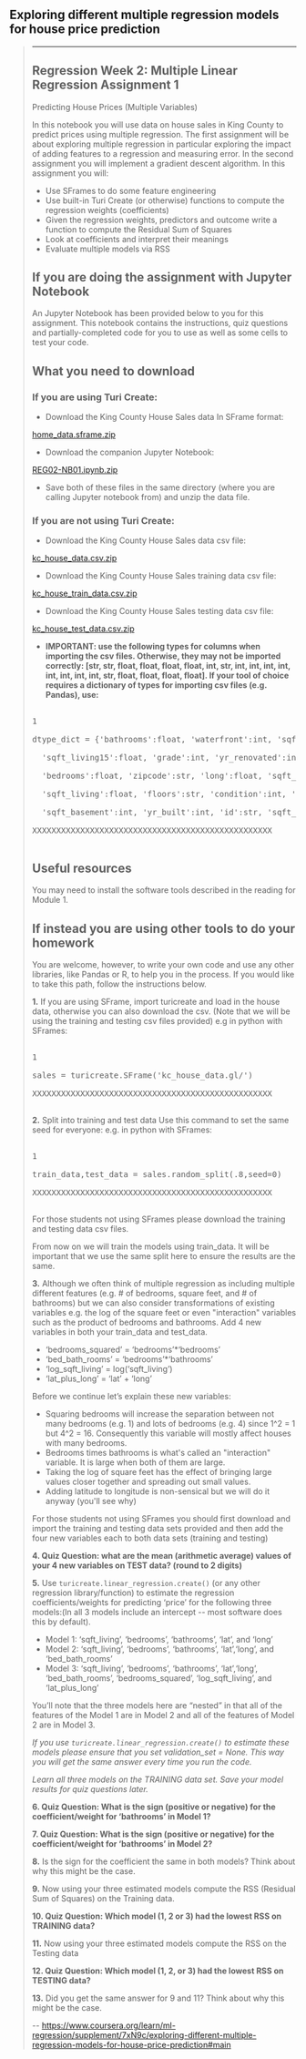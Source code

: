 ## Exploring different multiple regression models for house price prediction
> 
> * * *
> 
> ## Regression Week 2: Multiple Linear Regression Assignment 1
> 
> Predicting House Prices (Multiple Variables)
> 
> In this notebook you will use data on house sales in King County to predict prices using multiple regression. The first assignment will be about exploring multiple regression in particular exploring the impact of adding features to a regression and measuring error. In the second assignment you will implement a gradient descent algorithm. In this assignment you will:
> 
> *   Use SFrames to do some feature engineering
> *   Use built-in Turi Create (or otherwise) functions to compute the regression weights (coefficients)
> *   Given the regression weights, predictors and outcome write a function to compute the Residual Sum of Squares
> *   Look at coefficients and interpret their meanings
> *   Evaluate multiple models via RSS
> 
> ## If you are doing the assignment with Jupyter Notebook
> 
> An Jupyter Notebook has been provided below to you for this assignment. This notebook contains the instructions, quiz questions and partially-completed code for you to use as well as some cells to test your code.
> 
> ## What you need to download
> 
> ### If you are using Turi Create:
> 
> *   Download the King County House Sales data In SFrame format:
> 
> [home_data.sframe.zip](https://d3c33hcgiwev3.cloudfront.net/00FsKOIoEemELQpo9cj5Ig_579152614f2b4a399ac90a939360749e_home_data.sframe.zip?Expires=1600560000&Signature=YCtUXbI0gjV8wfPP8J3TS7jOF~1~w46kULdZppatY8CSLQmVChyEkYhT~8VP3Lkc5bYvJCBIUezgGwOWVji3TTKIpHO3xCtU-b0tZtREzYq6fscwcLjw73E1nNnBwKli7o-98KUVqwNYbfSz465YOIEY950meaFk3q3l~FEojAM_&Key-Pair-Id=APKAJLTNE6QMUY6HBC5A)
> 
> *   Download the companion Jupyter Notebook:
> 
> [REG02-NB01.ipynb.zip](https://d3c33hcgiwev3.cloudfront.net/qzJWO-IpEemx8A5HK6Ls8g_e3ace897972f4d0e870c765241ca0804_REG02-NB01.ipynb.zip?Expires=1600560000&Signature=TTALNNCcyL7snMZdnGFB~rKSQyh-Yc~EXqUM9TJG7WNDuQlAQ0tp1eNBinpBCfPVoBscRb6p18LSQt3aX9etl2-SF5XDLtvDtpfXxE9~8dyTRQysyKUZh7A7eV-sC~Vz42KNPlW0web45R5gmZqpNHgLTO80ynftpgLzWkeCQtk_&Key-Pair-Id=APKAJLTNE6QMUY6HBC5A)
> 
> *   Save both of these files in the same directory (where you are calling Jupyter notebook from) and unzip the data file.
> 
> ### If you are not using Turi Create:
> 
> *   Download the King County House Sales data csv file:
> 
> [kc_house_data.csv.zip](https://d3c33hcgiwev3.cloudfront.net/_46994807796a1213d2699c6d9a09667c_kc_house_data.csv.zip?Expires=1600560000&Signature=J7goqwM6YWLj-mMsQ-agrGHPFbfwvWY8vlYq5LOKF7CSPFs6iwZ5loZDdIoxGhRhZTgy-lwlYUeRqmosHGFyQKTXp8nWAZvU40gPQrRSA0f4uA804pPBzHg2IVWevKlfpUspqtY735ScsjJS-Z55j5rOz66nuKFWsl1iopJfv40_&Key-Pair-Id=APKAJLTNE6QMUY6HBC5A)
> 
> *   Download the King County House Sales training data csv file:
> 
> [kc_house_train_data.csv.zip](https://d3c33hcgiwev3.cloudfront.net/_46994807796a1213d2699c6d9a09667c_kc_house_train_data.csv.zip?Expires=1600560000&Signature=LR9~NkG6PTKZASV~2Q913IgnFmy7Zwn~w47Fqpb-wX4f5c~4hYw7PB0qIEafBTtkwbMljGbTAtPsu537r~klA1ko2-P6S5UUfIUvzuDQNuDNTxmIAZEcOKhGXC4Wqaft4CEhodblHRE0EWQ8fnjlnS3Tn8Tr3QSxzxeSoo8hdqo_&Key-Pair-Id=APKAJLTNE6QMUY6HBC5A)
> 
> *   Download the King County House Sales testing data csv file:
> 
> [kc_house_test_data.csv.zip](https://d3c33hcgiwev3.cloudfront.net/_46994807796a1213d2699c6d9a09667c_kc_house_test_data.csv.zip?Expires=1600560000&Signature=dSKb4~d6DkbXAFBzCZ3xc3t8eLHR3uCWxGYqX~9GyYIJ7K9t6oYUfWxj9i1E9MBO6D6HmspkU5KRZmbJlk2i2MDmbuN1eqbjCf9rvGWRMcB6m9gV74evg-PbuvrZK-qbfWyGmi69m5MDITcT1-T8758-N6c-Xmp6MKZesWL1TqE_&Key-Pair-Id=APKAJLTNE6QMUY6HBC5A)
> 
> *   **IMPORTANT: use the following types for columns when importing the csv files. Otherwise, they may not be imported correctly: [str, str, float, float, float, float, int, str, int, int, int, int, int, int, int, int, str, float, float, float, float]. If your tool of choice requires a dictionary of types for importing csv files (e.g. Pandas), use:**
> 
> <pre contenteditable="false" data-language="python" style="opacity: 1;" tabindex="0">
> 
> 1
> 
> dtype_dict = {'bathrooms':float, 'waterfront':int, 'sqft_above':int, 
> 
>   'sqft_living15':float, 'grade':int, 'yr_renovated':int, 'price':float, 
> 
>   'bedrooms':float, 'zipcode':str, 'long':float, 'sqft_lot15':float, 
> 
>   'sqft_living':float, 'floors':str, 'condition':int, 'lat':float, 'date':str, 
> 
>   'sqft_basement':int, 'yr_built':int, 'id':str, 'sqft_lot':int, 'view':int}
> 
> XXXXXXXXXXXXXXXXXXXXXXXXXXXXXXXXXXXXXXXXXXXXXXXXXX
> 
> </pre>
> 
> ## Useful resources
> 
> You may need to install the software tools described in the reading for Module 1.
> 
> ## If instead you are using other tools to do your homework
> 
> You are welcome, however, to write your own code and use any other libraries, like Pandas or R, to help you in the process. If you would like to take this path, follow the instructions below.
> 
> **1.** If you are using SFrame, import turicreate and load in the house data, otherwise you can also download the csv. (Note that we will be using the training and testing csv files provided) e.g in python with SFrames:
> 
> <pre contenteditable="false" data-language="python" style="opacity: 1;" tabindex="0">
> 
> 1
> 
> sales = turicreate.SFrame('kc_house_data.gl/')
> 
> XXXXXXXXXXXXXXXXXXXXXXXXXXXXXXXXXXXXXXXXXXXXXXXXXX
> 
> </pre>
> 
> **2.** Split into training and test data Use this command to set the same seed for everyone: e.g. in python with SFrames:
> 
> <pre contenteditable="false" data-language="python" style="opacity: 1;" tabindex="0">
> 
> 1
> 
> train_data,test_data = sales.random_split(.8,seed=0)
> 
> XXXXXXXXXXXXXXXXXXXXXXXXXXXXXXXXXXXXXXXXXXXXXXXXXX
> 
> </pre>
> 
> For those students not using SFrames please download the training and testing data csv files.
> 
> From now on we will train the models using train_data. It will be important that we use the same split here to ensure the results are the same.
> 
> **3.** Although we often think of multiple regression as including multiple different features (e.g. # of bedrooms, square feet, and # of bathrooms) but we can also consider transformations of existing variables e.g. the log of the square feet or even "interaction" variables such as the product of bedrooms and bathrooms. Add 4 new variables in both your train_data and test_data.
> 
> *   ‘bedrooms_squared’ = ‘bedrooms’*‘bedrooms’
> *   ‘bed_bath_rooms’ = ‘bedrooms’*‘bathrooms’
> *   ‘log_sqft_living’ = log(‘sqft_living’)
> *   ‘lat_plus_long’ = ‘lat’ + ‘long’
> 
> Before we continue let’s explain these new variables:
> 
> *   Squaring bedrooms will increase the separation between not many bedrooms (e.g. 1) and lots of bedrooms (e.g. 4) since 1^2 = 1 but 4^2 = 16\. Consequently this variable will mostly affect houses with many bedrooms.
> *   Bedrooms times bathrooms is what's called an "interaction" variable. It is large when both of them are large.
> *   Taking the log of square feet has the effect of bringing large values closer together and spreading out small values.
> *   Adding latitude to longitude is non-sensical but we will do it anyway (you'll see why)
> 
> For those students not using SFrames you should first download and import the training and testing data sets provided and then add the four new variables each to both data sets (training and testing)
> 
> **4\. Quiz Question: what are the mean (arithmetic average) values of your 4 new variables on TEST data? (round to 2 digits)**
> 
> **5.** Use `turicreate.linear_regression.create()` (or any other regression library/function) to estimate the regression coefficients/weights for predicting ‘price’ for the following three models:(In all 3 models include an intercept -- most software does this by default).
> 
> *   Model 1: ‘sqft_living’, ‘bedrooms’, ‘bathrooms’, ‘lat’, and ‘long’
> *   Model 2: ‘sqft_living’, ‘bedrooms’, ‘bathrooms’, ‘lat’,‘long’, and ‘bed_bath_rooms’
> *   Model 3: ‘sqft_living’, ‘bedrooms’, ‘bathrooms’, ‘lat’,‘long’, ‘bed_bath_rooms’, ‘bedrooms_squared’, ‘log_sqft_living’, and ‘lat_plus_long’
> 
> You’ll note that the three models here are “nested” in that all of the features of the Model 1 are in Model 2 and all of the features of Model 2 are in Model 3\.
> 
> _If you use `turicreate.linear_regression.create()` to estimate these models please ensure that you set validation_set = None. This way you will get the same answer every time you run the code._
> 
> _Learn all three models on the TRAINING data set. Save your model results for quiz questions later._
> 
> **6\. Quiz Question: What is the sign (positive or negative) for the coefficient/weight for ‘bathrooms’ in Model 1?**
> 
> **7\. Quiz Question: What is the sign (positive or negative) for the coefficient/weight for ‘bathrooms’ in Model 2?**
> 
> **8\.** Is the sign for the coefficient the same in both models? Think about why this might be the case.
> 
> **9\.** Now using your three estimated models compute the RSS (Residual Sum of Squares) on the Training data.
> 
> **10\. Quiz Question: Which model (1, 2 or 3) had the lowest RSS on TRAINING data?**
> 
> **11.** Now using your three estimated models compute the RSS on the Testing data
> 
> **12\. Quiz Question: Which model (1, 2, or 3) had the lowest RSS on TESTING data?**
> 
> **13.** Did you get the same answer for 9 and 11? Think about why this might be the case.
>
> -- https://www.coursera.org/learn/ml-regression/supplement/7xN9c/exploring-different-multiple-regression-models-for-house-price-prediction#main
